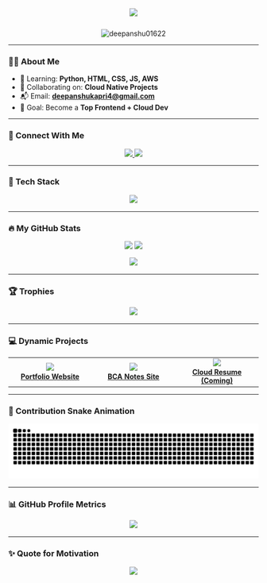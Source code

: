 <h1 align="center">
  <img src="https://readme-typing-svg.herokuapp.com?font=Poppins&duration=3000&center=true&vCenter=true&width=600&lines=Hi+I'm+Deepanshu+Kapri;Frontend+Developer+from+India;Cloud+Native+Explorer;Python+%7C+Web+Dev+Learner" />
</h1>

<p align="center">
  <img src="https://komarev.com/ghpvc/?username=deepanshu01622&label=Visitors&color=0e75b6&style=flat" alt="deepanshu01622" />
</p>

---

### 🧑‍💻 About Me
- 🌱 Learning: **Python, HTML, CSS, JS, AWS**
- 👯 Collaborating on: **Cloud Native Projects**
- 📬 Email: **deepanshukapri4@gmail.com**
- 🎯 Goal: Become a **Top Frontend + Cloud Dev**

---

### 📲 Connect With Me

<p align="center">
  <a href="https://instagram.com/deepanshu_liftsss.05" target="_blank">
    <img src="https://img.shields.io/badge/Instagram-%40deepanshu__liftsss.05-DD2A7B?style=for-the-badge&logo=instagram&logoColor=white" />
  </a>
  <a href="mailto:deepanshukapri4@gmail.com">
    <img src="https://img.shields.io/badge/Gmail-deepanshukapri4@gmail.com-D14836?style=for-the-badge&logo=gmail&logoColor=white" />
  </a>
</p>

---

### 🚀 Tech Stack

<p align="center">
  <img src="https://skillicons.dev/icons?i=html,css,js,python,c,cpp,aws,git,github,vscode" />
</p>

---

### 🔥 My GitHub Stats

<p align="center">
  <img src="https://github-readme-stats.vercel.app/api?username=deepanshu01622&show_icons=true&theme=tokyonight&hide_border=true" width="47%" />
  <img src="https://github-readme-streak-stats.herokuapp.com?user=deepanshu01622&theme=tokyonight&hide_border=true" width="47%" />
</p>

<p align="center">
  <img src="https://github-readme-stats.vercel.app/api/top-langs/?username=deepanshu01622&layout=compact&theme=tokyonight&hide_border=true" />
</p>

---

### 🏆 Trophies

<p align="center">
  <img src="https://github-profile-trophy.vercel.app/?username=deepanshu01622&theme=matrix&no-frame=true&margin-w=10&column=6" />
</p>

---

### 💻 Dynamic Projects

<table align="center">
  <tr>
    <td align="center" width="33%">
      <a href="https://github.com/deepanshu01622/your-project-1">
        <img src="https://img.icons8.com/color/96/project-layout.png" width="80"><br/>
        <strong>Portfolio Website</strong>
      </a>
    </td>
    <td align="center" width="33%">
      <a href="https://github.com/deepanshu01622/your-project-2">
        <img src="https://img.icons8.com/color/96/google-docs.png" width="80"><br/>
        <strong>BCA Notes Site</strong>
      </a>
    </td>
    <td align="center" width="33%">
      <a href="https://github.com/deepanshu01622/your-project-3">
        <img src="https://img.icons8.com/color/96/cloud.png" width="80"><br/>
        <strong>Cloud Resume (Coming)</strong>
      </a>
    </td>
  </tr>
</table>

---

### 🐍 Contribution Snake Animation

<p align="center">
  <img src="https://raw.githubusercontent.com/deepanshu01622/deepanshu01622/output/github-contribution-grid-snake.svg" />
</p>

---

### 📊 GitHub Profile Metrics

<p align="center">
  <img src="https://github-profile-summary-cards.vercel.app/api/cards/profile-details?username=deepanshu01622&theme=github_dark" />
</p>

---

### ✨ Quote for Motivation

<p align="center">
  <img src="https://quotes-github-readme.vercel.app/api?type=horizontal&theme=tokyonight" />
</p>
